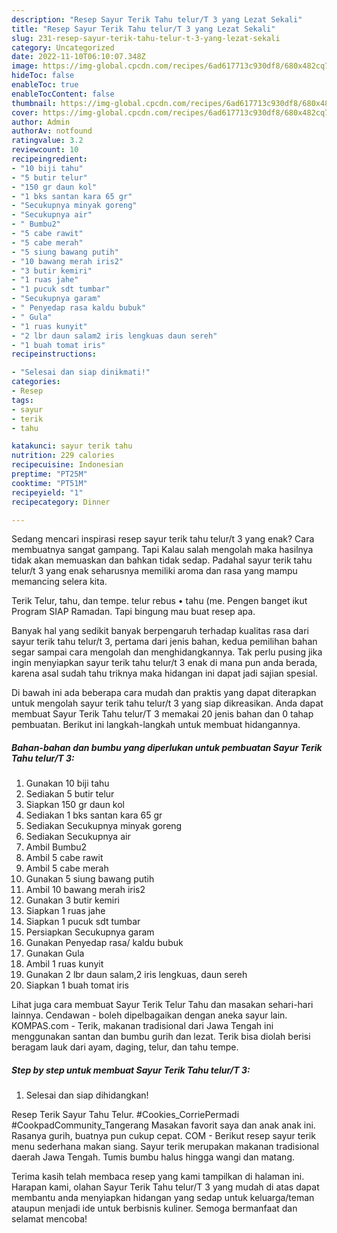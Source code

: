 ```yaml
---
description: "Resep Sayur Terik Tahu telur/T 3 yang Lezat Sekali"
title: "Resep Sayur Terik Tahu telur/T 3 yang Lezat Sekali"
slug: 231-resep-sayur-terik-tahu-telur-t-3-yang-lezat-sekali
category: Uncategorized
date: 2022-11-10T06:10:07.348Z
image: https://img-global.cpcdn.com/recipes/6ad617713c930df8/680x482cq70/sayur-terik-tahu-telurt-3-foto-resep-utama.jpg
hideToc: false
enableToc: true
enableTocContent: false
thumbnail: https://img-global.cpcdn.com/recipes/6ad617713c930df8/680x482cq70/sayur-terik-tahu-telurt-3-foto-resep-utama.jpg
cover: https://img-global.cpcdn.com/recipes/6ad617713c930df8/680x482cq70/sayur-terik-tahu-telurt-3-foto-resep-utama.jpg
author: Admin
authorAv: notfound
ratingvalue: 3.2
reviewcount: 10
recipeingredient:
- "10 biji tahu"
- "5 butir telur"
- "150 gr daun kol"
- "1 bks santan kara 65 gr"
- "Secukupnya minyak goreng"
- "Secukupnya air"
- " Bumbu2"
- "5 cabe rawit"
- "5 cabe merah"
- "5 siung bawang putih"
- "10 bawang merah iris2"
- "3 butir kemiri"
- "1 ruas jahe"
- "1 pucuk sdt tumbar"
- "Secukupnya garam"
- " Penyedap rasa kaldu bubuk"
- " Gula"
- "1 ruas kunyit"
- "2 lbr daun salam2 iris lengkuas daun sereh"
- "1 buah tomat iris"
recipeinstructions:

- "Selesai dan siap dinikmati!"
categories:
- Resep
tags:
- sayur
- terik
- tahu

katakunci: sayur terik tahu 
nutrition: 229 calories
recipecuisine: Indonesian
preptime: "PT25M"
cooktime: "PT51M"
recipeyield: "1"
recipecategory: Dinner

---
```



Sedang mencari inspirasi resep sayur terik tahu telur/t 3 yang enak? Cara membuatnya sangat gampang. Tapi Kalau salah mengolah maka hasilnya tidak akan memuaskan dan bahkan tidak sedap. Padahal sayur terik tahu telur/t 3 yang enak seharusnya memiliki aroma dan rasa yang mampu memancing selera kita.


Terik Telur, tahu, dan tempe. telur rebus • tahu (me. Pengen banget ikut Program SIAP Ramadan. Tapi bingung mau buat resep apa.

Banyak hal yang sedikit banyak berpengaruh terhadap kualitas rasa dari sayur terik tahu telur/t 3, pertama dari jenis bahan, kedua pemilihan bahan segar sampai cara mengolah dan menghidangkannya. Tak perlu pusing jika ingin menyiapkan sayur terik tahu telur/t 3 enak di mana pun anda berada, karena asal sudah tahu triknya maka hidangan ini dapat jadi sajian spesial.


Di bawah ini ada beberapa cara mudah dan praktis yang dapat diterapkan untuk mengolah sayur terik tahu telur/t 3 yang siap dikreasikan. Anda dapat membuat Sayur Terik Tahu telur/T 3 memakai 20 jenis bahan dan 0 tahap pembuatan. Berikut ini langkah-langkah untuk membuat hidangannya.

<!--inarticleads1-->

##### Bahan-bahan dan bumbu yang diperlukan untuk pembuatan Sayur Terik Tahu telur/T 3:

1. Gunakan 10 biji tahu
1. Sediakan 5 butir telur
1. Siapkan 150 gr daun kol
1. Sediakan 1 bks santan kara 65 gr
1. Sediakan Secukupnya minyak goreng
1. Sediakan Secukupnya air
1. Ambil  Bumbu2
1. Ambil 5 cabe rawit
1. Ambil 5 cabe merah
1. Gunakan 5 siung bawang putih
1. Ambil 10 bawang merah iris2
1. Gunakan 3 butir kemiri
1. Siapkan 1 ruas jahe
1. Siapkan 1 pucuk sdt tumbar
1. Persiapkan Secukupnya garam
1. Gunakan  Penyedap rasa/ kaldu bubuk
1. Gunakan  Gula
1. Ambil 1 ruas kunyit
1. Gunakan 2 lbr daun salam,2 iris lengkuas, daun sereh
1. Siapkan 1 buah tomat iris


Lihat juga cara membuat Sayur Terik Telur Tahu dan masakan sehari-hari lainnya. Cendawan - boleh dipelbagaikan dengan aneka sayur lain. KOMPAS.com - Terik, makanan tradisional dari Jawa Tengah ini menggunakan santan dan bumbu gurih dan lezat. Terik bisa diolah berisi beragam lauk dari ayam, daging, telur, dan tahu tempe. 

<!--inarticleads2-->

##### Step by step untuk membuat Sayur Terik Tahu telur/T 3:


1. Selesai dan siap dihidangkan!

Resep Terik Sayur Tahu Telur. #Cookies_CorriePermadi #CookpadCommunity_Tangerang Masakan favorit saya dan anak anak ini. Rasanya gurih, buatnya pun cukup cepat. COM - Berikut resep sayur terik menu sederhana makan siang. Sayur terik merupakan makanan tradisional daerah Jawa Tengah. Tumis bumbu halus hingga wangi dan matang. 

Terima kasih telah membaca resep yang kami tampilkan di halaman ini. Harapan kami, olahan Sayur Terik Tahu telur/T 3 yang mudah di atas dapat membantu anda menyiapkan hidangan yang sedap untuk keluarga/teman ataupun menjadi ide untuk berbisnis kuliner. Semoga bermanfaat dan selamat mencoba!
